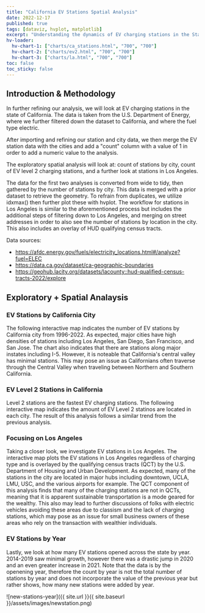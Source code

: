 ```yaml
---
title: "California EV Stations Spatial Analysis"
date: 2022-12-17
published: true
tags: [dataviz, hvplot, matplotlib]
excerpt: "Understanding the dynamics of EV charging stations in the State of California"
hv-loader:
  hv-chart-1: ["charts/ca_stations.html", "700", "700"]
  hv-chart-2: ["charts/ev2.html", "700", "700"] 
  hv-chart-3: ["charts/la.html", "700", "700"] 
toc: false
toc_sticky: false
---
```


## Introduction & Methodology

In further refining our analysis, we will look at EV charging stations in the state of California. The data is taken from the U.S. Department of Energy, where we further filtered down the dataset to California, and where the fuel type electric.

After importing and refining our station and city data, we then merge the EV station data with the cities and add a "count" column with a value of 1 in order to add a numeric value to the analysis.

The exploratory spatial analysis will look at: count of stations by city, count of EV level 2 charging stations, and a further look at stations in Los Angeles.

The data for the first two analyses is converted from wide to tidy, then gathered by the number of stations by city. This data is merged with a prior dataset to retrieve the geometry. To refrain from duplicates, we utilize idxmax() then further plot these with hvplot.
The workflow for stations in Los Angeles is similar to the aforementioned process but includes the additional steps of filtering down to Los Angeles, and merging on street addresses in order to also see the number of stations by location in the city. This also includes an overlay of HUD qualifying census tracts.

Data sources: 
- https://afdc.energy.gov/fuels/electricity_locations.html#/analyze?fuel=ELEC
- https://data.ca.gov/dataset/ca-geographic-boundaries
- https://geohub.lacity.org/datasets/lacounty::hud-qualified-census-tracts-2022/explore

## Exploratory + Spatial Analaysis

### EV Stations by California City

The following interactive map indicates the number of EV stations by California city from 1996-2022. As expected, major cities have high densities of stations including Los Angeles, San Diego, San Francisco, and San Jose. The chart also indicates that there are stations along major instates including I-5. However, it is noteable that California's central valley has minimal stations. This may pose an issue as Californians often traverse through the Central Valley when traveling between Northern and Southern California.

<div id="hv-chart-1"></div>

### EV Level 2 Stations in California 

Level 2 stations are the fastest EV charging stations. The following interactive map indicates the amount of EV Level 2 statinos are located in each city. The result of this analysis follows a similar trend from the previous analysis. 

<div id="hv-chart-2"></div>

### Focusing on Los Angeles 

Taking a closer look, we investigate EV stations in Los Angeles. The interactive map plots the EV stations in Los Angeles regardless of charging type and is overlayed by the qualifying census tracts (QCT) by the U.S. Department of Housing and Urban Development. As expected, many of the stations in the city are located in major hubs including downtown, UCLA, LMU, USC, and the various airports for example. The QCT component of this analysis finds that many of the charging stations are not in QCTs, meaning that it is apparent sustainable transportation is a mode geared for the wealthy. This also may lead to further discussions of folks with electric vehicles avoiding these areas due to classism and the lack of charging stations, which may pose as an issue for small business owners of these areas who rely on the transaction with wealthier individuals. 

<div id="hv-chart-3"></div>

### EV Stations by Year

Lastly, we look at how many EV stations opened across the state by year. 2014-2019 saw minimal growth, however there was a drastic jump in 2020 and an even greater increase in 2021. Note that the data is by the openening year, therefore the count by year is not the total number of stations by year and does not incorporate the value of the previous year but rather shows, how many new stations were added by year.

![new-stations-year]({{ site.url }}{{ site.baseurl }}/assets/images/newstation.png)
